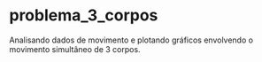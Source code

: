 # problema_3_corpos
Analisando dados de movimento e plotando gráficos envolvendo o movimento simultâneo de 3 corpos.

